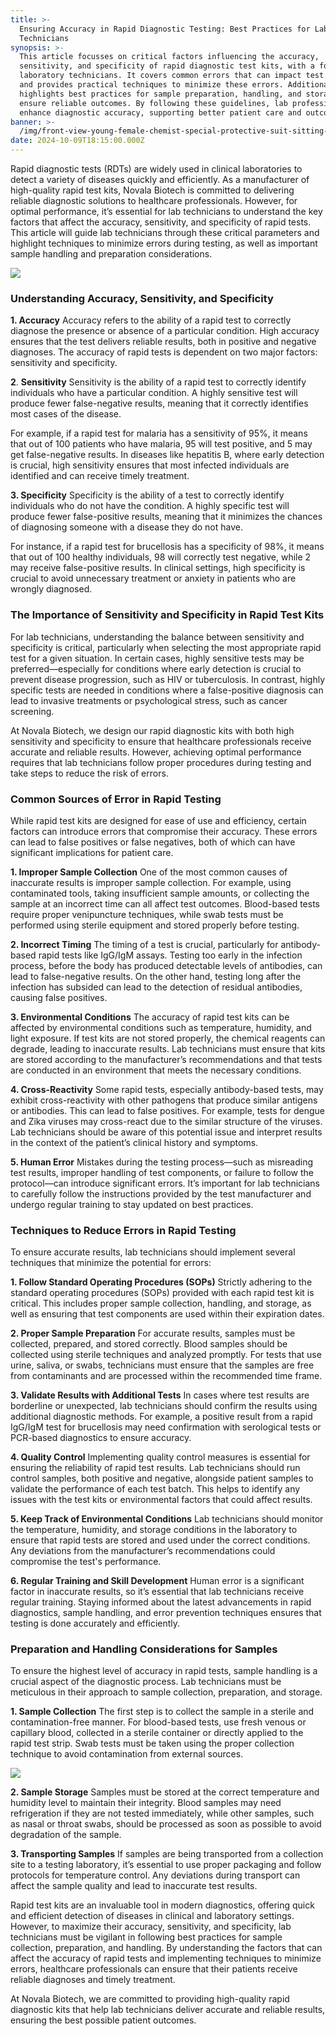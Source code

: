```yaml
---
title: >-
  Ensuring Accuracy in Rapid Diagnostic Testing: Best Practices for Lab
  Technicians
synopsis: >-
  This article focusses on critical factors influencing the accuracy,
  sensitivity, and specificity of rapid diagnostic test kits, with a focus on
  laboratory technicians. It covers common errors that can impact test results
  and provides practical techniques to minimize these errors. Additionally, it
  highlights best practices for sample preparation, handling, and storage to
  ensure reliable outcomes. By following these guidelines, lab professionals can
  enhance diagnostic accuracy, supporting better patient care and outcomes.
banner: >-
  /img/front-view-young-female-chemist-special-protective-suit-sitting-with-solutions-white-background-virus-lab-covid-health-chemistry_140725-92408.jpg
date: 2024-10-09T18:15:00.000Z
---
```


Rapid diagnostic tests (RDTs) are widely used in clinical laboratories to detect a variety of diseases quickly and efficiently. As a manufacturer of high-quality rapid test kits, Novala Biotech is committed to delivering reliable diagnostic solutions to healthcare professionals. However, for optimal performance, it’s essential for lab technicians to understand the key factors that affect the accuracy, sensitivity, and specificity of rapid tests. This article will guide lab technicians through these critical parameters and highlight techniques to minimize errors during testing, as well as important sample handling and preparation considerations.

![](/img/3883639.jpg)

### Understanding Accuracy, Sensitivity, and Specificity

**1. Accuracy**
Accuracy refers to the ability of a rapid test to correctly diagnose the presence or absence of a particular condition. High accuracy ensures that the test delivers reliable results, both in positive and negative diagnoses. The accuracy of rapid tests is dependent on two major factors: sensitivity and specificity.

**2**. **Sensitivity**
Sensitivity is the ability of a rapid test to correctly identify individuals who have a particular condition. A highly sensitive test will produce fewer false-negative results, meaning that it correctly identifies most cases of the disease.

For example, if a rapid test for malaria has a sensitivity of 95%, it means that out of 100 patients who have malaria, 95 will test positive, and 5 may get false-negative results. In diseases like hepatitis B, where early detection is crucial, high sensitivity ensures that most infected individuals are identified and can receive timely treatment.

**3. Specificity**
Specificity is the ability of a test to correctly identify individuals who do not have the condition. A highly specific test will produce fewer false-positive results, meaning that it minimizes the chances of diagnosing someone with a disease they do not have.

For instance, if a rapid test for brucellosis has a specificity of 98%, it means that out of 100 healthy individuals, 98 will correctly test negative, while 2 may receive false-positive results. In clinical settings, high specificity is crucial to avoid unnecessary treatment or anxiety in patients who are wrongly diagnosed.

### The Importance of Sensitivity and Specificity in Rapid Test Kits

For lab technicians, understanding the balance between sensitivity and specificity is critical, particularly when selecting the most appropriate rapid test for a given situation. In certain cases, highly sensitive tests may be preferred—especially for conditions where early detection is crucial to prevent disease progression, such as HIV or tuberculosis. In contrast, highly specific tests are needed in conditions where a false-positive diagnosis can lead to invasive treatments or psychological stress, such as cancer screening.

At Novala Biotech, we design our rapid diagnostic kits with both high sensitivity and specificity to ensure that healthcare professionals receive accurate and reliable results. However, achieving optimal performance requires that lab technicians follow proper procedures during testing and take steps to reduce the risk of errors.

### Common Sources of Error in Rapid Testing

While rapid test kits are designed for ease of use and efficiency, certain factors can introduce errors that compromise their accuracy. These errors can lead to false positives or false negatives, both of which can have significant implications for patient care.

**1. Improper Sample Collection**
One of the most common causes of inaccurate results is improper sample collection. For example, using contaminated tools, taking insufficient sample amounts, or collecting the sample at an incorrect time can all affect test outcomes. Blood-based tests require proper venipuncture techniques, while swab tests must be performed using sterile equipment and stored properly before testing.

**2. Incorrect Timing**
The timing of a test is crucial, particularly for antibody-based rapid tests like IgG/IgM assays. Testing too early in the infection process, before the body has produced detectable levels of antibodies, can lead to false-negative results. On the other hand, testing long after the infection has subsided can lead to the detection of residual antibodies, causing false positives.

**3. Environmental Conditions**
The accuracy of rapid test kits can be affected by environmental conditions such as temperature, humidity, and light exposure. If test kits are not stored properly, the chemical reagents can degrade, leading to inaccurate results. Lab technicians must ensure that kits are stored according to the manufacturer’s recommendations and that tests are conducted in an environment that meets the necessary conditions.

**4. Cross-Reactivity**
Some rapid tests, especially antibody-based tests, may exhibit cross-reactivity with other pathogens that produce similar antigens or antibodies. This can lead to false positives. For example, tests for dengue and Zika viruses may cross-react due to the similar structure of the viruses. Lab technicians should be aware of this potential issue and interpret results in the context of the patient’s clinical history and symptoms.

**5. Human Error**
Mistakes during the testing process—such as misreading test results, improper handling of test components, or failure to follow the protocol—can introduce significant errors. It’s important for lab technicians to carefully follow the instructions provided by the test manufacturer and undergo regular training to stay updated on best practices.

### Techniques to Reduce Errors in Rapid Testing

To ensure accurate results, lab technicians should implement several techniques that minimize the potential for errors:

**1. Follow Standard Operating Procedures (SOPs)**
Strictly adhering to the standard operating procedures (SOPs) provided with each rapid test kit is critical. This includes proper sample collection, handling, and storage, as well as ensuring that test components are used within their expiration dates.

**2. Proper Sample Preparation**
For accurate results, samples must be collected, prepared, and stored correctly. Blood samples should be collected using sterile techniques and analyzed promptly. For tests that use urine, saliva, or swabs, technicians must ensure that the samples are free from contaminants and are processed within the recommended time frame.

**3. Validate Results with Additional Tests**
In cases where test results are borderline or unexpected, lab technicians should confirm the results using additional diagnostic methods. For example, a positive result from a rapid IgG/IgM test for brucellosis may need confirmation with serological tests or PCR-based diagnostics to ensure accuracy.

**4. Quality Control**
Implementing quality control measures is essential for ensuring the reliability of rapid test results. Lab technicians should run control samples, both positive and negative, alongside patient samples to validate the performance of each test batch. This helps to identify any issues with the test kits or environmental factors that could affect results.

**5. Keep Track of Environmental Conditions**
Lab technicians should monitor the temperature, humidity, and storage conditions in the laboratory to ensure that rapid tests are stored and used under the correct conditions. Any deviations from the manufacturer’s recommendations could compromise the test's performance.

**6. Regular Training and Skill Development**
Human error is a significant factor in inaccurate results, so it’s essential that lab technicians receive regular training. Staying informed about the latest advancements in rapid diagnostics, sample handling, and error prevention techniques ensures that testing is done accurately and efficiently.

### Preparation and Handling Considerations for Samples

To ensure the highest level of accuracy in rapid tests, sample handling is a crucial aspect of the diagnostic process. Lab technicians must be meticulous in their approach to sample collection, preparation, and storage.

**1. Sample Collection**
The first step is to collect the sample in a sterile and contamination-free manner. For blood-based tests, use fresh venous or capillary blood, collected in a sterile container or directly applied to the rapid test strip. Swab tests must be taken using the proper collection technique to avoid contamination from external sources.

![](</img/Screenshot 2024-10-15 203350.jpg>)

**2. Sample Storage**
Samples must be stored at the correct temperature and humidity level to maintain their integrity. Blood samples may need refrigeration if they are not tested immediately, while other samples, such as nasal or throat swabs, should be processed as soon as possible to avoid degradation of the sample.

**3. Transporting Samples**
If samples are being transported from a collection site to a testing laboratory, it’s essential to use proper packaging and follow protocols for temperature control. Any deviations during transport can affect the sample quality and lead to inaccurate test results.

Rapid test kits are an invaluable tool in modern diagnostics, offering quick and efficient detection of diseases in clinical and laboratory settings. However, to maximize their accuracy, sensitivity, and specificity, lab technicians must be vigilant in following best practices for sample collection, preparation, and handling. By understanding the factors that can affect the accuracy of rapid tests and implementing techniques to minimize errors, healthcare professionals can ensure that their patients receive reliable diagnoses and timely treatment.

At Novala Biotech, we are committed to providing high-quality rapid diagnostic kits that help lab technicians deliver accurate and reliable results, ensuring the best possible patient outcomes.

